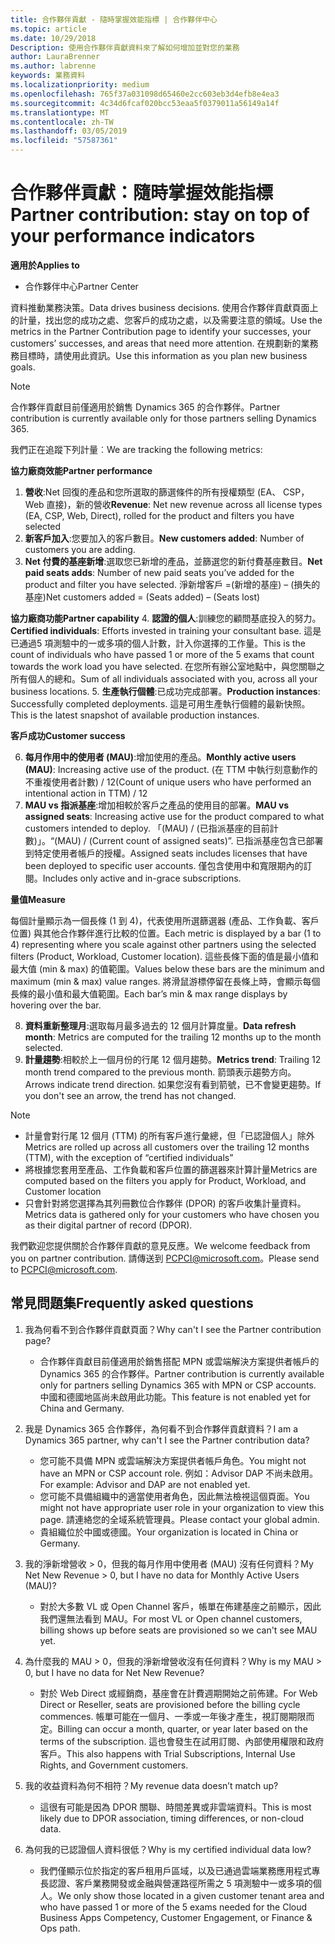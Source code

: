 ```yaml
---
title: 合作夥伴貢獻 - 隨時掌握效能指標 | 合作夥伴中心
ms.topic: article
ms.date: 10/29/2018
Description: 使用合作夥伴貢獻資料來了解如何增加並對您的業務
author: LauraBrenner
ms.author: labrenne
keywords: 業務資料
ms.localizationpriority: medium
ms.openlocfilehash: 765f37a031098d65460e2cc603eb3d4efb8e4ea3
ms.sourcegitcommit: 4c34d6fcaf020bcc53eaa5f0379011a56149a14f
ms.translationtype: MT
ms.contentlocale: zh-TW
ms.lasthandoff: 03/05/2019
ms.locfileid: "57587361"
---
```

# <a name="partner-contribution-stay-on-top-of-your-performance-indicators"></a><span data-ttu-id="22963-104">合作夥伴貢獻：隨時掌握效能指標</span><span class="sxs-lookup"><span data-stu-id="22963-104">Partner contribution: stay on top of your performance indicators</span></span>

<span data-ttu-id="22963-105">**適用於**</span><span class="sxs-lookup"><span data-stu-id="22963-105">**Applies to**</span></span>
- <span data-ttu-id="22963-106">合作夥伴中心</span><span class="sxs-lookup"><span data-stu-id="22963-106">Partner Center</span></span>

<span data-ttu-id="22963-107">資料推動業務決策。</span><span class="sxs-lookup"><span data-stu-id="22963-107">Data drives business decisions.</span></span> <span data-ttu-id="22963-108">使用合作夥伴貢獻頁面上的計量，找出您的成功之處、您客戶的成功之處，以及需要注意的領域。</span><span class="sxs-lookup"><span data-stu-id="22963-108">Use the metrics in the Partner Contribution page to identify your successes, your customers’ successes, and areas that need more attention.</span></span> <span data-ttu-id="22963-109">在規劃新的業務務目標時，請使用此資訊。</span><span class="sxs-lookup"><span data-stu-id="22963-109">Use this information as you plan new business goals.</span></span>

>[!NOTE]
><span data-ttu-id="22963-110">合作夥伴貢獻目前僅適用於銷售 Dynamics 365 的合作夥伴。</span><span class="sxs-lookup"><span data-stu-id="22963-110">Partner contribution is currently available only for those partners selling Dynamics 365.</span></span>

<span data-ttu-id="22963-111">我們正在追蹤下列計量︰</span><span class="sxs-lookup"><span data-stu-id="22963-111">We are tracking the following metrics:</span></span>

<span data-ttu-id="22963-112">**協力廠商效能**</span><span class="sxs-lookup"><span data-stu-id="22963-112">**Partner performance**</span></span>

1. <span data-ttu-id="22963-113">**營收**:Net 回復的產品和您所選取的篩選條件的所有授權類型 (EA、 CSP，Web 直接)，新的營收</span><span class="sxs-lookup"><span data-stu-id="22963-113">**Revenue**: Net new revenue across all license types (EA, CSP, Web, Direct), rolled for the product and filters you have selected</span></span>
2. <span data-ttu-id="22963-114">**新客戶加入**:您要加入的客戶數目。</span><span class="sxs-lookup"><span data-stu-id="22963-114">**New customers added**: Number of customers you are adding.</span></span>
3. <span data-ttu-id="22963-115">**Net 付費的基座新增**:選取您已新增的產品，並篩選您的新付費基座數目。</span><span class="sxs-lookup"><span data-stu-id="22963-115">**Net paid seats adds**: Number of new paid seats you’ve added for the product and filter you have selected.</span></span>  <span data-ttu-id="22963-116">淨新增客戶 =(新增的基座) – (損失的基座)</span><span class="sxs-lookup"><span data-stu-id="22963-116">Net customers added = (Seats added) – (Seats lost)</span></span> 

<span data-ttu-id="22963-117">**協力廠商功能**</span><span class="sxs-lookup"><span data-stu-id="22963-117">**Partner capability**</span></span>
4. <span data-ttu-id="22963-118">**認證的個人**:訓練您的顧問基底投入的努力。</span><span class="sxs-lookup"><span data-stu-id="22963-118">**Certified individuals**: Efforts invested in training your consultant base.</span></span> <span data-ttu-id="22963-119">這是已通過5 項測驗中的一或多項的個人計數，計入你選擇的工作量。</span><span class="sxs-lookup"><span data-stu-id="22963-119">This is the count of individuals who have passed 1 or more of the 5 exams that count towards the work load you have selected.</span></span> <span data-ttu-id="22963-120">在您所有辦公室地點中，與您關聯之所有個人的總和。</span><span class="sxs-lookup"><span data-stu-id="22963-120">Sum of all individuals associated with you, across all your business locations.</span></span>
5. <span data-ttu-id="22963-121">**生產執行個體**:已成功完成部署。</span><span class="sxs-lookup"><span data-stu-id="22963-121">**Production instances**: Successfully completed deployments.</span></span> <span data-ttu-id="22963-122">這是可用生產執行個體的最新快照。</span><span class="sxs-lookup"><span data-stu-id="22963-122">This is the latest snapshot of available production instances.</span></span>

<span data-ttu-id="22963-123">**客戶成功**</span><span class="sxs-lookup"><span data-stu-id="22963-123">**Customer success**</span></span>

6.  <span data-ttu-id="22963-124">**每月作用中的使用者 (MAU)**:增加使用的產品。</span><span class="sxs-lookup"><span data-stu-id="22963-124">**Monthly active users (MAU)**: Increasing active use of the product.</span></span>
<span data-ttu-id="22963-125">(在 TTM 中執行刻意動作的不重複使用者計數) / 12</span><span class="sxs-lookup"><span data-stu-id="22963-125">(Count of unique users who have performed an intentional action in TTM) / 12</span></span>
7. <span data-ttu-id="22963-126">**MAU vs 指派基座**:增加相較於客戶之產品的使用目的部署。</span><span class="sxs-lookup"><span data-stu-id="22963-126">**MAU vs assigned seats**: Increasing active use for the product compared to what customers intended to deploy.</span></span> <span data-ttu-id="22963-127">「(MAU) / (已指派基座的目前計數)」。</span><span class="sxs-lookup"><span data-stu-id="22963-127">“(MAU) / (Current count of assigned seats)”.</span></span> <span data-ttu-id="22963-128">已指派基座包含已部署到特定使用者帳戶的授權。</span><span class="sxs-lookup"><span data-stu-id="22963-128">Assigned seats includes licenses that have been deployed to specific user accounts.</span></span>  <span data-ttu-id="22963-129">僅包含使用中和寬限期內的訂閱。</span><span class="sxs-lookup"><span data-stu-id="22963-129">Includes only active and in-grace subscriptions.</span></span> 


<span data-ttu-id="22963-130">**量值**</span><span class="sxs-lookup"><span data-stu-id="22963-130">**Measure**</span></span>

<span data-ttu-id="22963-131">每個計量顯示為一個長條 (1 到 4)，代表使用所選篩選器 (產品、工作負載、客戶位置) 與其他合作夥伴進行比較的位置。</span><span class="sxs-lookup"><span data-stu-id="22963-131">Each metric is displayed by a bar (1 to 4) representing where you scale against other partners using the selected filters (Product, Workload, Customer location).</span></span> <span data-ttu-id="22963-132">這些長條下面的值是最小值和最大值 (min & max) 的值範圍。</span><span class="sxs-lookup"><span data-stu-id="22963-132">Values below these bars are the minimum and maximum (min & max) value ranges.</span></span> <span data-ttu-id="22963-133">將滑鼠游標停留在長條上時，會顯示每個長條的最小值和最大值範圍。</span><span class="sxs-lookup"><span data-stu-id="22963-133">Each bar’s min & max range displays by hovering over the bar.</span></span>  

8. <span data-ttu-id="22963-134">**資料重新整理月**:選取每月最多過去的 12 個月計算度量。</span><span class="sxs-lookup"><span data-stu-id="22963-134">**Data refresh month**: Metrics are computed for the trailing 12 months up to the month selected.</span></span>
9. <span data-ttu-id="22963-135">**計量趨勢**:相較於上一個月份的行尾 12 個月趨勢。</span><span class="sxs-lookup"><span data-stu-id="22963-135">**Metrics trend**: Trailing 12 month trend compared to the previous month.</span></span> <span data-ttu-id="22963-136">箭頭表示趨勢方向。</span><span class="sxs-lookup"><span data-stu-id="22963-136">Arrows indicate trend direction.</span></span> <span data-ttu-id="22963-137">如果您沒有看到箭號，已不會變更趨勢。</span><span class="sxs-lookup"><span data-stu-id="22963-137">If you don't see an arrow, the trend has not changed.</span></span>

>[!NOTE] 
>- <span data-ttu-id="22963-138">計量會對行尾 12 個月 (TTM) 的所有客戶進行彙總，但「已認證個人」除外</span><span class="sxs-lookup"><span data-stu-id="22963-138">Metrics are rolled up across all customers over the trailing 12 months (TTM), with the exception of “certified individuals”</span></span>        
>- <span data-ttu-id="22963-139">將根據您套用至產品、工作負載和客戶位置的篩選器來計算計量</span><span class="sxs-lookup"><span data-stu-id="22963-139">Metrics are computed based on the filters you apply for Product, Workload, and Customer location</span></span>
>- <span data-ttu-id="22963-140">只會針對將您選擇為其列冊數位合作夥伴 (DPOR) 的客戶收集計量資料。</span><span class="sxs-lookup"><span data-stu-id="22963-140">Metrics data is gathered only for your customers who have chosen you as their digital partner of record (DPOR).</span></span> 

<span data-ttu-id="22963-141">我們歡迎您提供關於合作夥伴貢獻的意見反應。</span><span class="sxs-lookup"><span data-stu-id="22963-141">We welcome feedback from you on partner contribution.</span></span> <span data-ttu-id="22963-142">請傳送到 PCPCI@microsoft.com。</span><span class="sxs-lookup"><span data-stu-id="22963-142">Please send to PCPCI@microsoft.com.</span></span>  

## <a name="frequently-asked-questions"></a><span data-ttu-id="22963-143">常見問題集</span><span class="sxs-lookup"><span data-stu-id="22963-143">Frequently asked questions</span></span>

1. <span data-ttu-id="22963-144">我為何看不到合作夥伴貢獻頁面？</span><span class="sxs-lookup"><span data-stu-id="22963-144">Why can't I see the Partner contribution page?</span></span>
    - <span data-ttu-id="22963-145">合作夥伴貢獻目前僅適用於銷售搭配 MPN 或雲端解決方案提供者帳戶的 Dynamics 365 的合作夥伴。</span><span class="sxs-lookup"><span data-stu-id="22963-145">Partner contribution is currently available only for partners selling Dynamics 365 with MPN or CSP accounts.</span></span> <span data-ttu-id="22963-146">中國和德國地區尚未啟用此功能。</span><span class="sxs-lookup"><span data-stu-id="22963-146">This feature is not enabled yet for China and Germany.</span></span>
2. <span data-ttu-id="22963-147">我是 Dynamics 365 合作夥伴，為何看不到合作夥伴貢獻資料？</span><span class="sxs-lookup"><span data-stu-id="22963-147">I am a Dynamics 365 partner, why can't I see the Partner contribution data?</span></span>
    - <span data-ttu-id="22963-148">您可能不具備 MPN 或雲端解決方案提供者帳戶角色。</span><span class="sxs-lookup"><span data-stu-id="22963-148">You might not have an MPN or CSP account role.</span></span> <span data-ttu-id="22963-149">例如：Advisor DAP 不尚未啟用。</span><span class="sxs-lookup"><span data-stu-id="22963-149">For example: Advisor and DAP are not enabled yet.</span></span>  
    - <span data-ttu-id="22963-150">您可能不具備組織中的適當使用者角色，因此無法檢視這個頁面。</span><span class="sxs-lookup"><span data-stu-id="22963-150">You might not have appropriate user role in your organization to view this page.</span></span> <span data-ttu-id="22963-151">請連絡您的全域系統管理員。</span><span class="sxs-lookup"><span data-stu-id="22963-151">Please contact your global admin.</span></span>
    - <span data-ttu-id="22963-152">貴組織位於中國或德國。</span><span class="sxs-lookup"><span data-stu-id="22963-152">Your organization is located in China or Germany.</span></span>

3. <span data-ttu-id="22963-153">我的淨新增營收 > 0，但我的每月作用中使用者 (MAU) 沒有任何資料？</span><span class="sxs-lookup"><span data-stu-id="22963-153">My Net New Revenue > 0, but I have no data for Monthly Active Users (MAU)?</span></span>
    - <span data-ttu-id="22963-154">對於大多數 VL 或 Open Channel 客戶，帳單在佈建基座之前顯示，因此我們還無法看到 MAU。</span><span class="sxs-lookup"><span data-stu-id="22963-154">For most VL or Open channel customers, billing shows up before seats are provisioned so we can't see MAU yet.</span></span>

4. <span data-ttu-id="22963-155">為什麼我的 MAU > 0，但我的淨新增營收沒有任何資料？</span><span class="sxs-lookup"><span data-stu-id="22963-155">Why is my MAU > 0, but I have no data for Net New Revenue?</span></span>
   - <span data-ttu-id="22963-156">對於 Web Direct 或經銷商，基座會在計費週期開始之前佈建。</span><span class="sxs-lookup"><span data-stu-id="22963-156">For Web Direct or Reseller, seats are provisioned before the billing cycle commences.</span></span> <span data-ttu-id="22963-157">帳單可能在一個月、一季或一年後才產生，視訂閱期限而定。</span><span class="sxs-lookup"><span data-stu-id="22963-157">Billing can occur a month, quarter, or year later based on the terms of the subscription.</span></span> <span data-ttu-id="22963-158">這也會發生在試用訂閱、內部使用權限和政府客戶。</span><span class="sxs-lookup"><span data-stu-id="22963-158">This also happens with Trial Subscriptions, Internal Use Rights, and Government customers.</span></span>
5. <span data-ttu-id="22963-159">我的收益資料為何不相符？</span><span class="sxs-lookup"><span data-stu-id="22963-159">My revenue data doesn’t match up?</span></span>
   - <span data-ttu-id="22963-160">這很有可能是因為 DPOR 關聯、時間差異或非雲端資料。</span><span class="sxs-lookup"><span data-stu-id="22963-160">This is most likely due to DPOR association, timing differences, or non-cloud data.</span></span>
6. <span data-ttu-id="22963-161">為何我的已認證個人資料很低？</span><span class="sxs-lookup"><span data-stu-id="22963-161">Why is my certified individual data low?</span></span>
   - <span data-ttu-id="22963-162">我們僅顯示位於指定的客戶租用戶區域，以及已通過雲端業務應用程式專長認證、客戶業務開發或金融與營運路徑所需之 5 項測驗中一或多項的個人。</span><span class="sxs-lookup"><span data-stu-id="22963-162">We only show those located in a given customer tenant area and who have passed 1 or more of the 5 exams needed for the Cloud Business Apps Competency, Customer Engagement, or Finance & Ops path.</span></span>   